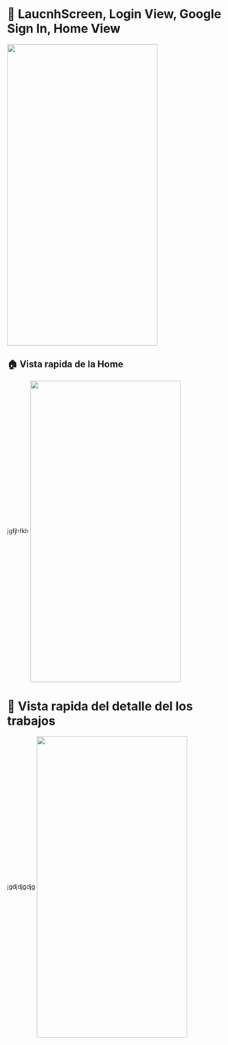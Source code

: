  #  📲 LaucnhScreen, Login View, Google Sign In, Home View

<a href="url"><img src="https://github.com/YormanColina/Jobly/blob/main/resources/login.gif" align="center" height="700" width="350"></a>


 ##  🏠 Vista rapida de la Home
 jgfjhfkh
<a href="url"><img src="https://github.com/YormanColina/Jobly/blob/main/resources/Home.gif" align="center" height="700" width="350"></a>


 #  🧐 Vista rapida del detalle del los trabajos
 jgdjdjgdjg
<a href="url"><img src="https://github.com/YormanColina/Jobly/blob/main/resources/Detail.gif?" align="center" height="700" width="350" ></a>


